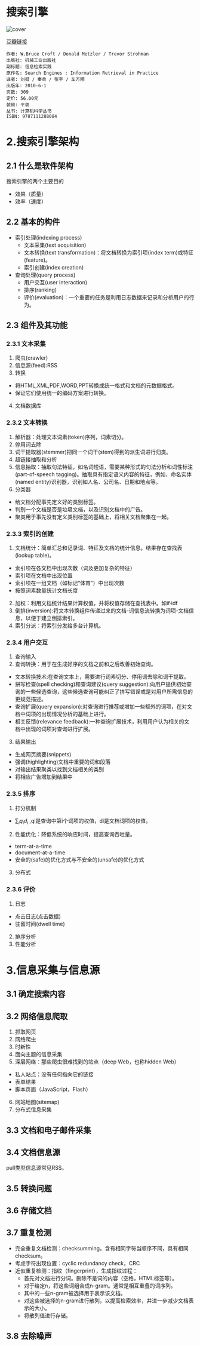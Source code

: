 # 搜索引擎
![cover](https://img3.doubanio.com/lpic/s6176453.jpg)

[豆瓣链接](https://book.douban.com/subject/4861766/)

    作者: W.Bruce Croft / Donald Metzler / Trevor Strohman
    出版社: 机械工业出版社
    副标题: 信息检索实践
    原作名: Search Engines : Information Retrieval in Practice
    译者: 刘挺 / 秦兵 / 张宇 / 车万翔
    出版年: 2010-6-1
    页数: 309
    定价: 56.00元
    装帧: 平装
    丛书: 计算机科学丛书
    ISBN: 9787111288084

# 2.搜索引擎架构
## 2.1 什么是软件架构
搜索引擎的两个主要目的
- 效果（质量）
- 效率（速度）

## 2.2 基本的构件
- 索引处理(indexing process)
  - 文本采集(text acquisition)
  - 文本转换(text transformation)：将文档转换为索引项(index term)或特征(feature)。
  - 索引创建(index creation)
- 查询处理(query process)
  - 用户交互(user interaction)
  - 排序(ranking)
  - 评价(evaluation)：一个重要的任务是利用日志数据来记录和分析用户的行为。

## 2.3 组件及其功能
### 2.3.1 文本采集
1. 爬虫(crawler)
2. 信息源(feed):RSS
3. 转换
  - 将HTML,XML,PDF,WORD,PPT转换成统一格式和文档的元数据格式。
  - 保证它们使用统一的编码方案进行转换。
4. 文档数据库

### 2.3.2 文本转换
1. 解析器：处理文本词素(token)序列，词素切分。
2. 停用词去除
3. 词干提取器(stemmer)把同一个词干(stem)得到的派生词进行归类。
4. 超链接抽取和分析
5. 信息抽取：抽取句法特征，如名词短语，需要某种形式的句法分析和词性标注(part-of-speech tagging)。抽取具有指定语义内容的特征，例如，命名实体(named entity)识别器，识别如人名、公司名、日期和地点等。
6. 分类器
  - 给文档分配事先定义好的类别标签。
  - 判别一个文档是否是垃圾文档，以及识别文档中的广告。
  - 聚类用于事先没有定义类别标签的基础上，将相关文档聚集在一起。

### 2.3.3 索引的创建
1. 文档统计：简单汇总和记录词、特征及文档的统计信息。结果存在查找表(lookup table)。
  - 索引项在各文档中出现次数（词及更加复杂的特征）
  - 索引项在文档中出现位置
  - 索引项在一组文档（如标记“体育”）中出现次数
  - 按照词素数量统计文档长度
2. 加权：利用文档统计结果计算权值，并将权值存储在查找表中。如if·idf
3. 倒排(inversion):将文本转换组件传递过来的文档-词信息流转换为词项-文档信息，以便于建立倒排索引。
4. 索引分派：将索引分发给多台计算机。

### 2.3.4 用户交互
1. 查询输入
2. 查询转换：用于在生成好序的文档之前和之后改善初始查询。
  - 文本转换技术:在查询文本上，需要进行词素切分、停用词去除和词干提取。
  - 拼写检查(spell checking)和查询建议(query suggestion):向用户提供初始查询的一些候选查询，这些候选查询可能纠正了拼写错误或是对用户所需信息的更规范描述。
  - 查询扩展(query expansion):对查询进行推荐或增加一些额外的词项，在对文档中词项的出现情况分析的基础上进行。
  - 相关反馈(relevance feedback):一种查询扩展技术，利用用户认为相关的文档中出现的词项对查询进行扩展。
3. 结果输出
  - 生成网页摘要(snippets)
  - 强调(highlighting)文档中重要的词和段落
  - 对输出结果聚类以找到文档相关的类别
  - 将相应广告增加到结果中

### 2.3.5 排序
1. 打分机制
  - $\sum_iq_id_i$ ,qi是查询中第i个词项的权值，di是文档词项的权值。
2. 性能优化：降低系统的响应时间，提高查询吞吐量。
  - term-at-a-time
  - document-at-a-time
  - 安全的(safe)的优化方式与不安全的(unsafe)的优化方式
3. 分布式

### 2.3.6 评价
1. 日志
  - 点击日志(点击数据)
  - 驻留时间(dwell time)
2. 排序分析
3. 性能分析

# 3.信息采集与信息源
## 3.1 确定搜索内容
## 3.2 网络信息爬取
1. 抓取网页
2. 网络爬虫
3. 时新性
4. 面向主题的信息采集
5. 深层网络：那些爬虫很难找到的站点（deep Web，也称hidden Web）
  - 私人站点：没有任何指向它的链接
  - 表单结果
  - 脚本页面（JavaScript，Flash）
6. 网站地图(sitemap)
7. 分布式信息采集

## 3.3 文档和电子邮件采集
## 3.4 文档信息源
pull类型信息源常见RSS。

## 3.5 转换问题
## 3.6 存储文档
## 3.7 重复检测
- 完全重复文档检测：checksumming，含有相同字符当顺序不同，具有相同checksum。
- 考虑字符出现位置：cyclic redundancy check，CRC
- 近似重复检测：指纹（fingerprint），生成指纹过程：
  - 首先对文档进行分词。删除不是词的内容（空格，HTML标签等）。
  - 对于给定n，将这些词组合成n-gram。通常是相互重叠的词序列。
  - 其中的一些n-gram被选择用于表示该文档。
  - 对这些被选择的n-gram进行散列，以提高检索效率，并进一步减少文档表示的大小。
  - 将散列值进行存储。

## 3.8 去除噪声
